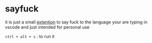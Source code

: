 # sayfuck

it is just a small [extention](https://marketplace.visualstudio.com/items?itemName=ahmedatta01.sayfuck&ssr=false#overview) to say fuck to the language your are typing in vscode and just intended for personal use 

`ctrl + alt + s` : to run it
